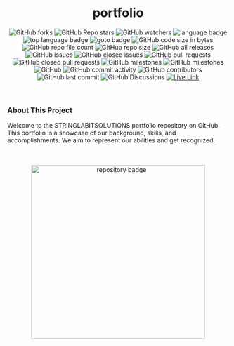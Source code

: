 <h1 align="center">portfolio</h1>

<!-- repository summary badges start -->
<div align="center">
    <img alt="GitHub forks" src="https://img.shields.io/github/forks/STRINGLABITSOLUTIONS/portfolio?style=social">
    <img alt="GitHub Repo stars" src="https://img.shields.io/github/stars/STRINGLABITSOLUTIONS/portfolio?style=social">
    <img alt="GitHub watchers" src="https://img.shields.io/github/watchers/STRINGLABITSOLUTIONS/portfolio?style=social">
    <img alt="language badge" src="https://img.shields.io/github/languages/count/STRINGLABITSOLUTIONS/portfolio"/>
    <img alt="top language badge" src="https://img.shields.io/github/languages/top/STRINGLABITSOLUTIONS/portfolio">
    <img alt="goto badge" src="https://img.shields.io/github/search/STRINGLABITSOLUTIONS/portfolio/goto">
    <img alt="GitHub code size in bytes" src="https://img.shields.io/github/languages/code-size/STRINGLABITSOLUTIONS/portfolio">
    <img alt="GitHub repo file count" src="https://img.shields.io/github/directory-file-count/STRINGLABITSOLUTIONS/portfolio">
    <img alt="GitHub repo size" src="https://img.shields.io/github/repo-size/STRINGLABITSOLUTIONS/portfolio">
    <img alt="GitHub all releases" src="https://img.shields.io/github/downloads/STRINGLABITSOLUTIONS/portfolio/total">
    <img alt="GitHub issues" src="https://img.shields.io/github/issues-raw/STRINGLABITSOLUTIONS/portfolio">
    <img alt="GitHub closed issues" src="https://img.shields.io/github/issues-closed-raw/STRINGLABITSOLUTIONS/portfolio">
    <img alt="GitHub pull requests" src="https://img.shields.io/github/issues-pr-raw/STRINGLABITSOLUTIONS/portfolio">
    <img alt="GitHub closed pull requests" src="https://img.shields.io/github/issues-pr-closed-raw/STRINGLABITSOLUTIONS/portfolio">
    <img alt="GitHub milestones" src="https://img.shields.io/github/milestones/open/STRINGLABITSOLUTIONS/portfolio">
    <img alt="GitHub milestones" src="https://img.shields.io/github/milestones/closed/STRINGLABITSOLUTIONS/portfolio">
    <img alt="GitHub" src="https://img.shields.io/github/license/STRINGLABITSOLUTIONS/portfolio">
    <img alt="GitHub commit activity" src="https://img.shields.io/github/commit-activity/w/STRINGLABITSOLUTIONS/portfolio">
    <img alt="GitHub contributors" src="https://img.shields.io/github/contributors/STRINGLABITSOLUTIONS/portfolio">
    <img alt="GitHub last commit" src="https://img.shields.io/github/last-commit/STRINGLABITSOLUTIONS/portfolio">
    <img alt="GitHub Discussions" src="https://img.shields.io/github/discussions/STRINGLABITSOLUTIONS/portfolio">
    <a href="https://stringlabsolutions.vercel.app/">
        <img alt="Live Link" src="https://img.shields.io/website?down_color=lightgrey&down_message=offline&up_color=blue&up_message=online&url=https%3A%2F%2Fstringlabsolutions.vercel.app"/>
    </a>
</div>
<!-- repository summary badges end -->

<br>
<br>

<h3>About This Project</h3>
<p>
    Welcome to the STRINGLABITSOLUTIONS portfolio repository on GitHub. This portfolio is a showcase of our background, skills, and accomplishments. We aim to represent our abilities and get recognized.
</p>

<br>
<br>

<div align="center">
    <a href="https://github.com/STRINGLABITSOLUTIONS/portfolio">
        <img width="396" src="https://github-readme-stats-mu-jet.vercel.app/api/pin/?username=STRINGLABITSOLUTIONS&repo=portfolio&theme=react&bg_color=0D1117&border_color=61dafb&hide_border=false" alt="repository badge" />
    </a>
</div>

<br>
<br>
